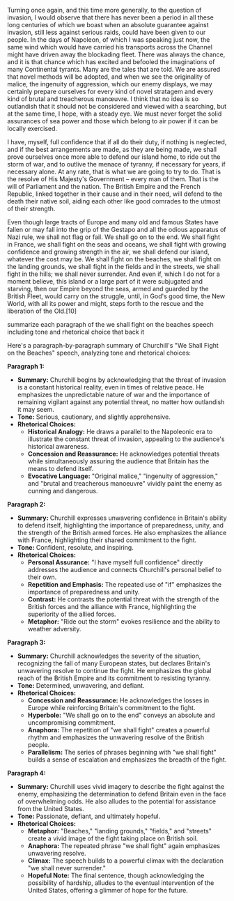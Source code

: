 Turning once again, and this time more generally, to the question of invasion, I would observe that there has never been a period in all these long centuries of which we boast when an absolute guarantee against invasion, still less against serious raids, could have been given to our people. In the days of Napoleon, of which I was speaking just now, the same wind which would have carried his transports across the Channel might have driven away the blockading fleet. There was always the chance, and it is that chance which has excited and befooled the imaginations of many Continental tyrants. Many are the tales that are told. We are assured that novel methods will be adopted, and when we see the originality of malice, the ingenuity of aggression, which our enemy displays, we may certainly prepare ourselves for every kind of novel stratagem and every kind of brutal and treacherous manœuvre. I think that no idea is so outlandish that it should not be considered and viewed with a searching, but at the same time, I hope, with a steady eye. We must never forget the solid assurances of sea power and those which belong to air power if it can be locally exercised.

I have, myself, full confidence that if all do their duty, if nothing is neglected, and if the best arrangements are made, as they are being made, we shall prove ourselves once more able to defend our island home, to ride out the storm of war, and to outlive the menace of tyranny, if necessary for years, if necessary alone. At any rate, that is what we are going to try to do. That is the resolve of His Majesty's Government – every man of them. That is the will of Parliament and the nation. The British Empire and the French Republic, linked together in their cause and in their need, will defend to the death their native soil, aiding each other like good comrades to the utmost of their strength.

Even though large tracts of Europe and many old and famous States have fallen or may fall into the grip of the Gestapo and all the odious apparatus of Nazi rule, we shall not flag or fail. We shall go on to the end. We shall fight in France, we shall fight on the seas and oceans, we shall fight with growing confidence and growing strength in the air, we shall defend our island, whatever the cost may be. We shall fight on the beaches, we shall fight on the landing grounds, we shall fight in the fields and in the streets, we shall fight in the hills; we shall never surrender. And even if, which I do not for a moment believe, this island or a large part of it were subjugated and starving, then our Empire beyond the seas, armed and guarded by the British Fleet, would carry on the struggle, until, in God's good time, the New World, with all its power and might, steps forth to the rescue and the liberation of the Old.[10]

summarize each paragraph of the we shall fight on the beaches speech including tone and rhetorical choice that back it 


Here's a paragraph-by-paragraph summary of Churchill's "We Shall Fight on the Beaches" speech, analyzing tone and rhetorical choices:

**Paragraph 1:**

* **Summary:**  Churchill begins by acknowledging that the threat of invasion is a constant historical reality, even in times of relative peace. He emphasizes the unpredictable nature of war and the importance of remaining vigilant against any potential threat, no matter how outlandish it may seem.
* **Tone:**  Serious, cautionary, and slightly apprehensive. 
* **Rhetorical Choices:**  
    * **Historical Analogy:**  He draws a parallel to the Napoleonic era to illustrate the constant threat of invasion, appealing to the audience's historical awareness.
    * **Concession and Reassurance:**  He acknowledges potential threats while simultaneously assuring the audience that Britain has the means to defend itself. 
    * **Evocative Language:**  "Original malice," "ingenuity of aggression," and "brutal and treacherous manoeuvre" vividly paint the enemy as cunning and dangerous.

**Paragraph 2:**

* **Summary:**  Churchill expresses unwavering confidence in Britain's ability to defend itself, highlighting the importance of preparedness, unity, and the strength of the British armed forces. He also emphasizes the alliance with France, highlighting their shared commitment to the fight.
* **Tone:**  Confident, resolute, and inspiring.
* **Rhetorical Choices:**
    * **Personal Assurance:** "I have myself full confidence" directly addresses the audience and connects Churchill's personal belief to their own.
    * **Repetition and Emphasis:**  The repeated use of "if" emphasizes the importance of preparedness and unity. 
    * **Contrast:**  He contrasts the potential threat with the strength of the British forces and the alliance with France, highlighting the superiority of the allied forces. 
    * **Metaphor:**  "Ride out the storm" evokes resilience and the ability to weather adversity.

**Paragraph 3:**

* **Summary:**  Churchill acknowledges the severity of the situation, recognizing the fall of many European states, but declares Britain's unwavering resolve to continue the fight. He emphasizes the global reach of the British Empire and its commitment to resisting tyranny.
* **Tone:**  Determined, unwavering, and defiant.
* **Rhetorical Choices:** 
    * **Concession and Reassurance:**  He acknowledges the losses in Europe while reinforcing Britain's commitment to the fight.
    * **Hyperbole:**  "We shall go on to the end" conveys an absolute and uncompromising commitment.
    * **Anaphora:**  The repetition of "we shall fight" creates a powerful rhythm and emphasizes the unwavering resolve of the British people. 
    * **Parallelism:**  The series of phrases beginning with "we shall fight" builds a sense of escalation and emphasizes the breadth of the fight. 

**Paragraph 4:**

* **Summary:**  Churchill uses vivid imagery to describe the fight against the enemy, emphasizing the determination to defend Britain even in the face of overwhelming odds. He also alludes to the potential for assistance from the United States.
* **Tone:**  Passionate, defiant, and ultimately hopeful.
* **Rhetorical Choices:**
    * **Metaphor:**  "Beaches," "landing grounds," "fields," and "streets" create a vivid image of the fight taking place on British soil.
    * **Anaphora:**  The repeated phrase "we shall fight" again emphasizes unwavering resolve.
    * **Climax:**  The speech builds to a powerful climax with the declaration "we shall never surrender."
    * **Hopeful Note:**  The final sentence, though acknowledging the possibility of hardship, alludes to the eventual intervention of the United States, offering a glimmer of hope for the future. 

